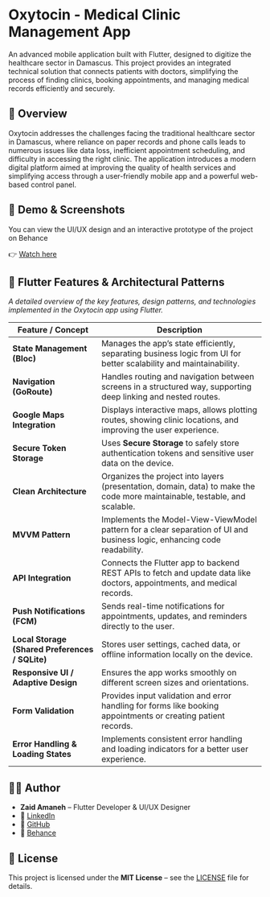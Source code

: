 # Oxytocin - Medical Clinic Management App

An advanced mobile application built with Flutter, designed to digitize the healthcare sector in Damascus. This project provides an integrated technical solution that connects patients with doctors, simplifying the process of finding clinics, booking appointments, and managing medical records efficiently and securely.

## 🌟 Overview

Oxytocin addresses the challenges facing the traditional healthcare sector in Damascus, where reliance on paper records and phone calls leads to numerous issues like data loss, inefficient appointment scheduling, and difficulty in accessing the right clinic. The application introduces a modern digital platform aimed at improving the quality of health services and simplifying access through a user-friendly mobile app and a powerful web-based control panel.

## 🎥 Demo & Screenshots

You can view the UI/UX design and an interactive prototype of the project on Behance

👉 [Watch here](https://www.behance.net/gallery/234136599/Medical-Appointment-Booking-App-Mobile-UIUX-Design)

## 🚀 Flutter Features & Architectural Patterns

*A detailed overview of the key features, design patterns, and technologies implemented in the Oxytocin app using Flutter.*


| Feature / Concept | Description |
| --- | --- |
| **State Management (Bloc)** | Manages the app’s state efficiently, separating business logic from UI for better scalability and maintainability. |
| **Navigation (GoRoute)** | Handles routing and navigation between screens in a structured way, supporting deep linking and nested routes. |
| **Google Maps Integration** | Displays interactive maps, allows plotting routes, showing clinic locations, and improving the user experience. |
| **Secure Token Storage** | Uses **Secure Storage** to safely store authentication tokens and sensitive user data on the device. |
| **Clean Architecture** | Organizes the project into layers (presentation, domain, data) to make the code more maintainable, testable, and scalable. |
| **MVVM Pattern** | Implements the Model-View-ViewModel pattern for a clear separation of UI and business logic, enhancing code readability. |
| **API Integration** | Connects the Flutter app to backend REST APIs to fetch and update data like doctors, appointments, and medical records. |
| **Push Notifications (FCM)** | Sends real-time notifications for appointments, updates, and reminders directly to the user. |
| **Local Storage (Shared Preferences / SQLite)** | Stores user settings, cached data, or offline information locally on the device. |
| **Responsive UI / Adaptive Design** | Ensures the app works smoothly on different screen sizes and orientations. |
| **Form Validation** | Provides input validation and error handling for forms like booking appointments or creating patient records. |
| **Error Handling & Loading States** | Implements consistent error handling and loading indicators for a better user experience. |

## 👨‍💻 Author
- **Zaid Amaneh** – Flutter Developer & UI/UX Designer
- 💼 [LinkedIn](www.linkedin.com/in/zaidamaneh)
- 🐙 [GitHub](https://github.com/zaid-amaneh)
- 🎨 [Behance](https://www.behance.net/zaidamaneh)

## 📄 License

This project is licensed under the **MIT License** – see the [LICENSE](LICENSE) file for details.

